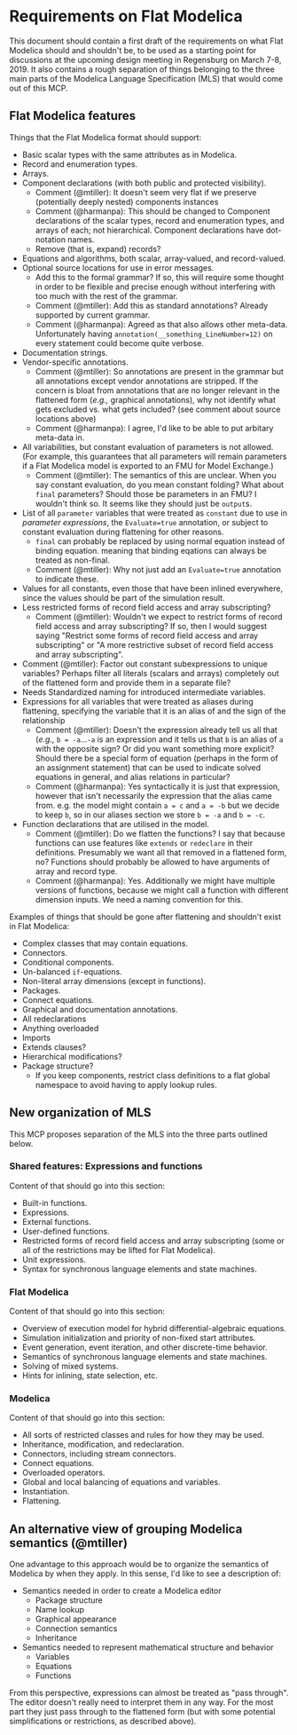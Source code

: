 # Requirements on Flat Modelica
This document should contain a first draft of the requirements on what Flat Modelica should and shouldn't be, to be used as a starting point for discussions at the upcoming design meeting in Regensburg on March 7-8, 2019.  It also contains a rough separation of things belonging to the three main parts of the Modelica Language Specification (MLS) that would come out of this MCP.

## Flat Modelica features

Things that the Flat Modelica format should support:
- Basic scalar types with the same attributes as in Modelica.
- Record and enumeration types.
- Arrays.
- Component declarations (with both public and protected visibility).
  - Comment (@mtiller): It doesn't seem very flat if we preserve (potentially deeply nested) components instances
  - Comment (@harmanpa): This should be changed to Component declarations of the scalar types, record and enumeration types, and arrays of each; not hierarchical. Component declarations have dot-notation names.
  - Remove (that is, expand) records?
- Equations and algorithms, both scalar, array-valued, and record-valued.
- Optional source locations for use in error messages.
   - Add this to the formal grammar?  If so, this will require some thought in order to be flexible and precise enough without interfering with too much with the rest of the grammar.
   - Comment (@mtiller): Add this as standard annotations?  Already supported by current grammar.
   - Comment (@harmanpa): Agreed as that also allows other meta-data. Unfortunately having `annotation(__something_LineNumber=12)` on every statement could become quite verbose.
- Documentation strings.
- Vendor-specific annotations.
  - Comment (@mtiller): So annotations are present in the grammar but all annotations except vendor annotations are stripped.  If the concern is bloat from annotations that are no longer relevant in the flattened form (*e.g.,* graphical annotations), why not identify what gets excluded vs. what gets included? (see comment about source locations above)
  - Comment (@harmanpa): I agree, I'd like to be able to put arbitary meta-data in.
- All variabilities, but constant evaluation of parameters is not allowed.  (For example, this guarantees that all parameters will remain parameters if a Flat Modelica model is exported to an FMU for Model Exchange.)
  - Comment (@mtiller): The semantics of this are unclear.  When you say constant evaluation, do you mean constant folding?  What about `final` parameters?  Should those be parameters in an FMU? I wouldn't think so.  It seems like they should just be `output`s. 
- List of all `parameter` variables that were treated as `constant` due to use in _parameter expressions_, the `Evaluate=true` annotation, or subject to constant evaluation during flattening for other reasons.
  - `final` can probably be replaced by using normal equation instead of binding equation. meaning that binding eqations can always be treated as non-final.
  - Comment (@mtiller): Why not just add an `Evaluate=true` annotation to indicate these.
- Values for all constants, even those that have been inlined everywhere, since the values should be part of the simulation result.
- Less restricted forms of record field access and array subscripting?
  - Comment (@mtiller): Wouldn't we expect to restrict forms of record field access and array subscripting?  If so, then I would suggest saying "Restrict some forms of record field access and array subscripting" or "A more restrictive subset of record field access and array subscripting".
 - Comment (@mtiller): Factor out constant subexpressions to unique variables?  Perhaps filter all literals (scalars and arrays) completely out of the flattened form and provide them in a separate file?
  - Needs Standardized naming for introduced intermediate variables.
- Expressions for all variables that were treated as aliases during flattening, specifying the variable that it is an alias of and the sign of the relationship
  - Comment (@mtiller): Doesn't the expression already tell us all that (*e.g.,* `b = -a`...`-a` is an expression and it tells us that `b` is an alias of `a` with the opposite sign?  Or did you want something more explicit?  Should there be a special form of equation (perhaps in the form of an assignment statement) that can be used to indicate solved equations in general, and alias relations in particular?
  - Comment (@harmanpa): Yes syntactically it is just that expression, however that isn't necessarily the expression that the alias came from. e.g. the model might contain `a = c` and `a = -b` but we decide to keep `b`, so in our aliases section we store `b = -a` and `b = -c`.
- Function declarations that are utilised in the model.
  - Comment (@mtiller): Do we flatten the functions?  I say that because functions can use features like `extends` or `redeclare` in their definitions.  Presumably we want all that removed in a flattened form, no?  Functions should probably be allowed to have arguments of array and record type.
  - Comment (@harmanpa): Yes. Additionally we might have multiple versions of functions, because we might call a function with different dimension inputs. We need a naming convention for this.

Examples of things that should be gone after flattening and shouldn't exist in Flat Modelica:
- Complex classes that may contain equations.
- Connectors.
- Conditional components.
- Un-balanced `if`-equations.
- Non-literal array dimensions (except in functions).
- Packages.
- Connect equations.
- Graphical and documentation annotations.
- All redeclarations
- Anything overloaded
- Imports
- Extends clauses?
- Hierarchical modifications?
- Package structure?
  - If you keep components, restrict class definitions to a flat global namespace to avoid having to apply lookup rules.

## New organization of MLS
This MCP proposes separation of the MLS into the three parts outlined below.

### Shared features: Expressions and functions
Content of that should go into this section:
- Built-in functions.
- Expressions.
- External functions.
- User-defined functions.
- Restricted forms of record field access and array subscripting (some or all of the restrictions may be lifted for Flat Modelica).
- Unit expressions.
- Syntax for synchronous language elements and state machines.

### Flat Modelica
Content of that should go into this section:
- Overview of execution model for hybrid differential-algebraic equations.
- Simulation initialization and priority of non-fixed start attributes.
- Event generation, event iteration, and other discrete-time behavior.
- Semantics of synchronous language elements and state machines.
- Solving of mixed systems.
- Hints for inlining, state selection, etc.

### Modelica
Content of that should go into this section:
- All sorts of restricted classes and rules for how they may be used.
- Inheritance, modification, and redeclaration.
- Connectors, including stream connectors.
- Connect equations.
- Overloaded operators.
- Global and local balancing of equations and variables.
- Instantiation.
- Flattening.

## An alternative view of grouping Modelica semantics (@mtiller)

One advantage to this approach would be to organize the semantics of Modelica by when they apply.  In this sense, I'd like to see a description of:

- Semantics needed in order to create a Modelica editor
  - Package structure
  - Name lookup
  - Graphical appearance
  - Connection semantics
  - Inheritance
- Semantics needed to represent mathematical structure and behavior
  - Variables
  - Equations
  - Functions
  
From this perspective, expressions can almost be treated as "pass through".  The editor doesn't really need to
interpret them in any way. For the most part they just pass through to the flattened form (but with some
potential simplifications or restrictions, as described above).
